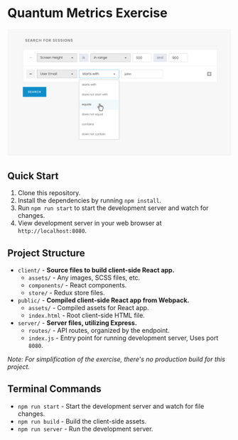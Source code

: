 # Quantum Metrics Exercise

![Project Screenshot](https://raw.githubusercontent.com/themeblvd/qm-challenge/master/screenshot.png)

## Quick Start

1. Clone this repository.
2. Install the dependencies by running `npm install`.
3. Run `npm run start` to start the development server and watch for changes.
4. View development server in your web browser at `http://localhost:8080`.

## Project Structure

* `client/` - **Source files to build client-side React app.**
    * `assets/` - Any images, SCSS files, etc.
    * `components/` - React components.
    * `store/` - Redux store files.
* `public/` - **Compiled client-side React app from Webpack.**
    * `assets/` - Compiled assets for React app.
    * `index.html` - Root client-side HTML file.
* `server/` - **Server files, utilizing Express.**
    * `routes/` -  API routes, organized by the endpoint.
    * `index.js` - Entry point for running development server, Uses port `8080`.

*Note: For simplification of the exercise, there's no production build for this project.*

## Terminal Commands

* `npm run start` - Start the development server and watch for file changes.
* `npm run build` - Build the client-side assets.
* `npm run server` - Run the development server.
